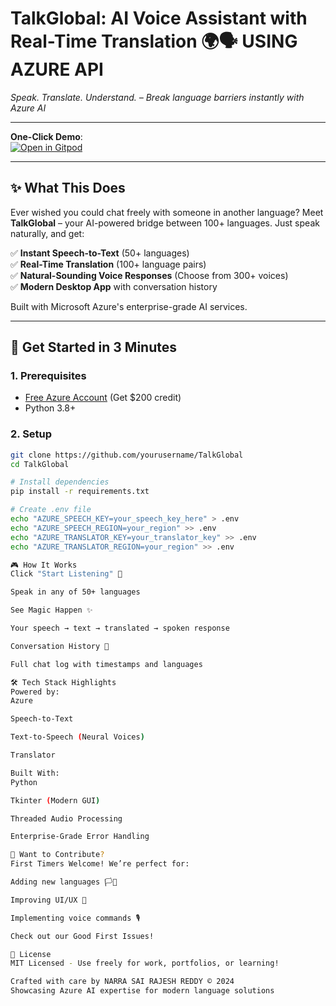 # TalkGlobal: AI Voice Assistant with Real-Time Translation 🌍🗣️  USING AZURE API

*Speak. Translate. Understand. – Break language barriers instantly with Azure AI*  

---

**One-Click Demo**:  
[![Open in Gitpod](https://img.shields.io/badge/Try_Live-Gitpod-FFD33D?style=flat&logo=gitpod)](https://gitpod.io/#https://github.com/yourusername/TalkGlobal)  

---

## ✨ What This Does  

Ever wished you could chat freely with someone in another language? Meet **TalkGlobal** – your AI-powered bridge between 100+ languages. Just speak naturally, and get:  

✅ **Instant Speech-to-Text** (50+ languages)  
✅ **Real-Time Translation** (100+ language pairs)  
✅ **Natural-Sounding Voice Responses** (Choose from 300+ voices)  
✅ **Modern Desktop App** with conversation history  

Built with Microsoft Azure's enterprise-grade AI services.  

---

## 🚀 Get Started in 3 Minutes  

### 1. **Prerequisites**  
- [Free Azure Account](https://azure.microsoft.com/free) (Get $200 credit)  
- Python 3.8+  

### 2. **Setup**  

```bash
git clone https://github.com/yourusername/TalkGlobal  
cd TalkGlobal  

# Install dependencies  
pip install -r requirements.txt  

# Create .env file  
echo "AZURE_SPEECH_KEY=your_speech_key_here" > .env  
echo "AZURE_SPEECH_REGION=your_region" >> .env  
echo "AZURE_TRANSLATOR_KEY=your_translator_key" >> .env  
echo "AZURE_TRANSLATOR_REGION=your_region" >> .env

🎮 How It Works
Click "Start Listening" 🎤

Speak in any of 50+ languages

See Magic Happen ✨

Your speech → text → translated → spoken response

Conversation History 📜

Full chat log with timestamps and languages

🛠️ Tech Stack Highlights
Powered by:
Azure

Speech-to-Text

Text-to-Speech (Neural Voices)

Translator

Built With:
Python

Tkinter (Modern GUI)

Threaded Audio Processing

Enterprise-Grade Error Handling

🤝 Want to Contribute?
First Timers Welcome! We’re perfect for:

Adding new languages 🏳️🌈

Improving UI/UX 🎨

Implementing voice commands 🎙️

Check out our Good First Issues!

📜 License
MIT Licensed - Use freely for work, portfolios, or learning!

Crafted with care by NARRA SAI RAJESH REDDY © 2024
Showcasing Azure AI expertise for modern language solutions
